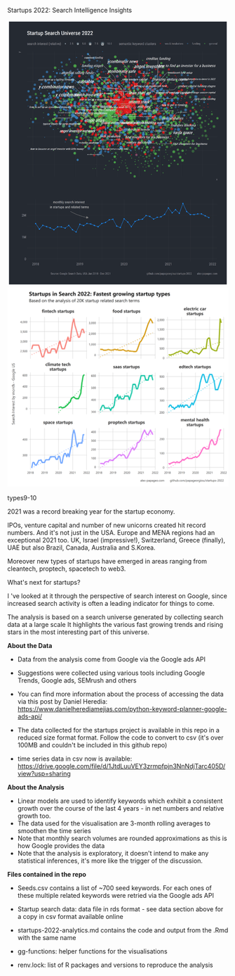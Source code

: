 Startups 2022: Search Intelligence Insights

![](patchwork3_all2.png)
![](types9-10.png)

types9-10

2021 was a record breaking year for the startup economy.

IPOs, venture capital and number of new unicorns created hit record numbers. And it's not just in the USA. Europe and MENA regions had an exceptional 2021 too. UK, Israel (impressive!), Switzerland, Greece (finally), UAE but also Brazil, Canada, Australia and S.Korea.

Moreover new types of startups have emerged in areas ranging from cleantech, proptech, spacetech to web3.

What's next for startups?

I 've looked at it through the perspective of search interest on Google, since increased search activity is often a leading indicator for things to come.

The analysis is based on a search universe generated by collecting search data at a large scale It highlights the various fast growing trends and rising stars in the most interesting part of this universe.

**About the Data**

-   Data from the analysis come from Google via the Google ads API

-   Suggestions were collected using various tools including Google Trends, Google ads, SEMrush and others

-   You can find more information about the process of accessing the data via this post by Daniel Heredia: <https://www.danielherediamejias.com/python-keyword-planner-google-ads-api/>

-   The data collected for the startups project is available in this repo in a reduced size format format. Follow the code to convert to csv (it's over 100MB and couldn't be included in this github repo)

-   time series data in csv now is available: <https://drive.google.com/file/d/1JtdLuuVEY3zrmpfpjn3NnNdjTarc405D/view?usp=sharing>

**About the Analysis**

-   Linear models are used to identify keywords which exhibit a consistent growth over the course of the last 4 years - in net numbers and relative growth too.
-   The data used for the visualisation are 3-month rolling averages to smoothen the time series
-   Note that monthly search volumes are rounded approximations as this is how Google provides the data
-   Note that the analysis is exploratory, it doesn't intend to make any statistical inferences, it's more like the trigger of the discussion.

**Files contained in the repo**

-   Seeds.csv contains a list of \~700 seed keywords. For each ones of these multiple related keywords were retried via the Google ads API

-   Startup search data: data file in rds format - see data section above for a copy in csv format available online

-   startups-2022-analytics.md contains the code and output from the .Rmd with the same name

-   gg-functions: helper functions for the visualisations

-   renv.lock: list of R packages and versions to reproduce the analysis
